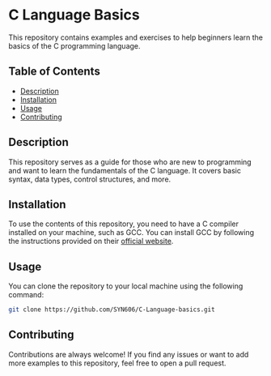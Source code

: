 # C Language Basics

This repository contains examples and exercises to help beginners learn the basics of the C programming language.

## Table of Contents

- [Description](#description)
- [Installation](#installation)
- [Usage](#usage)
- [Contributing](#contributing)


## Description

This repository serves as a guide for those who are new to programming and want to learn the fundamentals of the C language. It covers basic syntax, data types, control structures, and more.

## Installation

To use the contents of this repository, you need to have a C compiler installed on your machine, such as GCC. You can install GCC by following the instructions provided on their [official website](https://gcc.gnu.org/).

## Usage

You can clone the repository to your local machine using the following command:

```bash
git clone https://github.com/SYN606/C-Language-basics.git
```

## Contributing

Contributions are always welcome! If you find any issues or want to add more examples to this repository, feel free to open a pull request.
